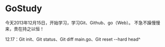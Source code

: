 GoStudy
=======
今天2013年12月15日，开始学习，学习Git、Github、go（Web）。 
不急不躁慢慢来，贵在持之以恒！

12.17：Git init、Git status、Git diff main.go、Git reset --hard head^ 
